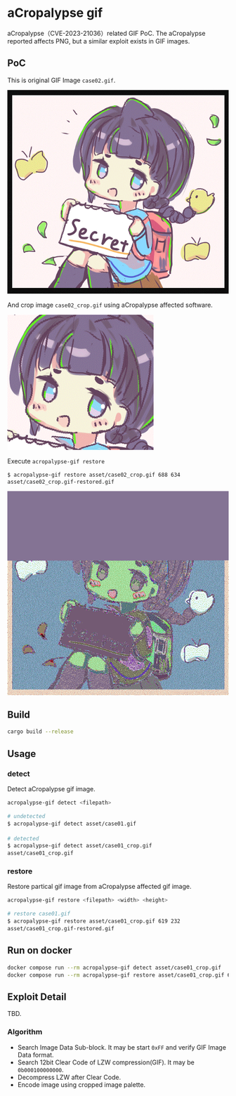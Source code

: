 # aCropalypse gif

aCropalypse（CVE-2023-21036）related GIF PoC. The aCropalypse reported affects PNG, but a similar exploit exists in GIF images.

## PoC

This is original GIF Image `case02.gif`.

![Original GIF](asset/case02.gif)

And crop image `case02_crop.gif` using aCropalypse affected software.

![Crop GIF Image](asset/case02_crop.gif)

Execute `acropalypse-gif restore`

```
$ acropalypse-gif restore asset/case02_crop.gif 688 634
asset/case02_crop.gif-restored.gif
```

![Restore GIF Image](asset/case02_crop.gif-restored.gif)


## Build

```sh
cargo build --release
```

## Usage

### detect

Detect aCropalypse gif image.

```sh
acropalypse-gif detect <filepath>
```

```sh
# undetected
$ acropalypse-gif detect asset/case01.gif

# detected
$ acropalypse-gif detect asset/case01_crop.gif
asset/case01_crop.gif
```

### restore

Restore partical gif image from aCropalypse affected gif image.

```sh
acropalypse-gif restore <filepath> <width> <height>
```

```sh
# restore case01.gif
$ acropalypse-gif restore asset/case01_crop.gif 619 232
asset/case01_crop.gif-restored.gif
```

## Run on docker

```sh
docker compose run --rm acropalypse-gif detect asset/case01_crop.gif
docker compose run --rm acropalypse-gif restore asset/case01_crop.gif 619 232
```

## Exploit Detail

TBD.

### Algorithm

- Search Image Data Sub-block. It may be start `0xFF` and verify GIF Image Data format.
- Search 12bit Clear Code of LZW compression(GIF). It may be `0b000100000000`.
- Decompress LZW after Clear Code.
- Encode image using cropped image palette.
